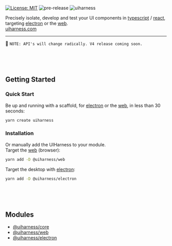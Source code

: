 [![License: MIT](https://img.shields.io/badge/License-MIT-green.svg)](https://opensource.org/licenses/MIT)
![pre-release](https://img.shields.io/badge/Status-pre--release-orange.svg)
![uiharness](https://user-images.githubusercontent.com/185555/51444348-3fbb9c00-1d5b-11e9-8d17-7d49d64f4ab5.png)

Precisely isolate, develop and test your UI components in [typescript](https://www.typescriptlang.org/) / [react](https://reactjs.org/), targeting [electron](https://electronjs.org/) or the [web](https://developer.mozilla.org).  
[uiharness.com](https://uiharness.com)

----

🌳   `NOTE: API's will change radically. V4 release coming soon.`

<p>&nbsp;</p>
<p>&nbsp;</p>



## Getting Started

### Quick Start
Be up and running with a scaffold, for [electron](https://electronjs.org/) or the [web](https://developer.mozilla.org), in less than 30 seconds:

```bash
yarn create uiharness
```


### Installation
Or manually add the UIHarness to your module.  
Target the [web](https://developer.mozilla.org) (browser):

```bash
yarn add -D @uiharness/web
```

Target the desktop with [electron](https://electronjs.org):

```bash
yarn add -D @uiharness/electron
```


<p>&nbsp;</p>
<p>&nbsp;</p>


## Modules
- [@uiharness/core](code/libs/core/README.md)
- [@uiharness/web](code/libs/web/README.md)
- [@uiharness/electron](code/libs/electron/README.md)
